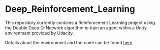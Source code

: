 # Deep_Reinforcement_Learning

This repository currently contains a Reinforcement Learning project using the Double Deep Q-Network algorithm to train an agent within a Unity environment provided by Udacity.

Details about the environment and the code can be found [here](https://github.com/Khaulat/Deep_Reinforcement_Learning/blob/master/Navigation_project/README.md)
